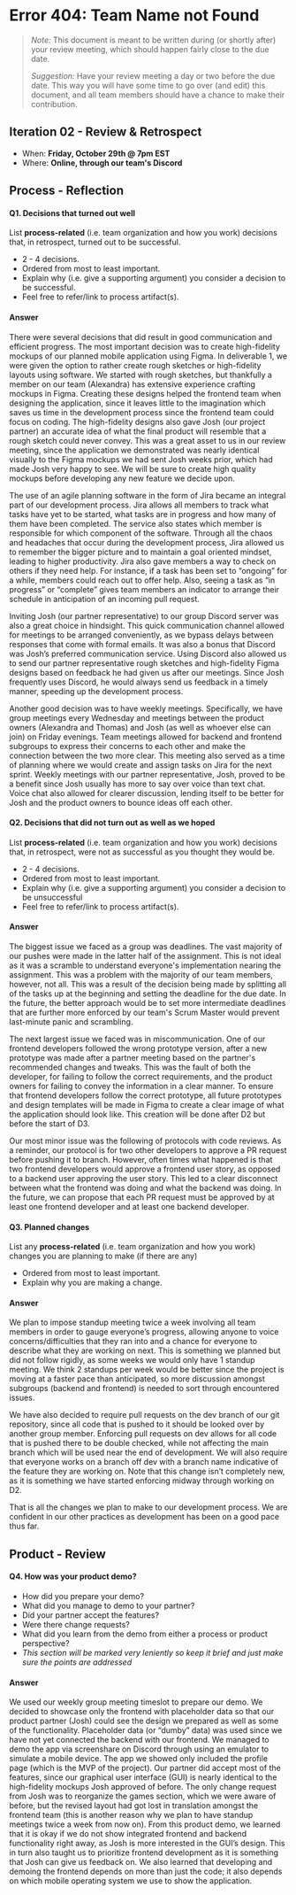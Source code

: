 # Error 404: Team Name not Found

 > _Note:_ This document is meant to be written during (or shortly after) your review meeting, which should happen fairly close to the due date.      
 >      
 > _Suggestion:_ Have your review meeting a day or two before the due date. This way you will have some time to go over (and edit) this document, and all team members should have a chance to make their contribution.


## Iteration 02 - Review & Retrospect

 * When: **Friday, October 29th @ 7pm EST**
 * Where: **Online, through our team's Discord**

## Process - Reflection


#### Q1. Decisions that turned out well

List **process-related** (i.e. team organization and how you work) decisions that, in retrospect, turned out to be successful.


 * 2 - 4 decisions.
 * Ordered from most to least important.
 * Explain why (i.e. give a supporting argument) you consider a decision to be successful.
 * Feel free to refer/link to process artifact(s).

#### Answer

There were several decisions that did result in good communication and efficient progress. The most important decision was to create high-fidelity mockups of our planned mobile application using Figma. In deliverable 1, we were given the option to rather create rough sketches or high-fidelity layouts using software. We started with rough sketches, but thankfully a member on our team (Alexandra) has extensive experience crafting mockups in Figma. Creating these designs helped the frontend team when designing the application, since it leaves little to the imagination which saves us time in the development process since the frontend team could focus on coding. The high-fidelity designs also gave Josh (our project partner) an accurate idea of what the final product will resemble that a rough sketch could never convey. This was a great asset to us in our review meeting, since the application we demonstrated was nearly identical visually to the Figma mockups we had sent Josh weeks prior, which had made Josh very happy to see. We will be sure to create high quality mockups before developing any new feature we decide upon.

The use of an agile planning software in the form of Jira became an integral part of our development process. Jira allows all members to track what tasks have yet to be started, what tasks are in progress and how many of them have been completed. The service also states which member is responsible for which component of the software. Through all the chaos and headaches that occur during the development process, Jira allowed us to remember the bigger picture and to maintain a goal oriented mindset, leading to higher productivity. Jira also gave members a way to check on others if they need help. For instance, if a task has been set to “ongoing” for a while, members could reach out to offer help. Also, seeing a task as “in progress” or “complete” gives team members an indicator to arrange their schedule in anticipation of an incoming pull request.   

Inviting Josh (our partner representative) to our group Discord server was also a great choice in hindsight. This quick communication channel allowed for meetings to be arranged conveniently, as we bypass delays between responses that come with formal emails. It was also a bonus that Discord was Josh’s preferred communication service. Using Discord also allowed us to send our partner representative rough sketches and high-fidelity Figma designs based on feedback he had given us after our meetings. Since Josh frequently uses Discord, he would always send us feedback in a timely manner, speeding up the development process.

Another good decision was to have weekly meetings. Specifically, we have group meetings every Wednesday and meetings between the product owners (Alexandra and Thomas) and Josh (as well as whoever else can join) on Friday evenings. Team meetings allowed for backend and frontend subgroups to express their concerns to each other and make the connection between the two more clear. This meeting also served as a time of planning where we would create and assign tasks on Jira for the next sprint. Weekly meetings with our partner representative, Josh, proved to be a benefit since Josh usually has more to say over voice than text chat. Voice chat also allowed for clearer discussion, lending itself to be better for Josh and the product owners to bounce ideas off each other.      


#### Q2. Decisions that did not turn out as well as we hoped

List **process-related** (i.e. team organization and how you work) decisions that, in retrospect, were not as successful as you thought they would be.

 * 2 - 4 decisions.
 * Ordered from most to least important.
 * Explain why (i.e. give a supporting argument) you consider a decision to be unsuccessful
 * Feel free to refer/link to process artifact(s).

#### Answer

The biggest issue we faced as a group was deadlines. The vast majority of our pushes were made in the latter half of the assignment. This is not ideal as it was a scramble to understand everyone's implementation nearing the assignment. This was a problem with the majority of our team members, however, not all. This was a result of the decision being made by splitting all of the tasks up at the beginning and setting the deadline for the due date. In the future, the better approach would be to set more intermediate deadlines that are further more enforced by our team's Scrum Master would prevent last-minute panic and scrambling.

The next largest issue we faced was in miscommunication. One of our frontend developers followed the wrong prototype version, after a new prototype was made after a partner meeting based on the partner's recommended changes and tweaks. This was the fault of both the developer, for failing to follow the correct requirements, and the product owners for failing to convey the information in a clear manner. To ensure that frontend developers follow the correct prototype, all future prototypes and design templates will be made in Figma to create a clear image of what the application should look like. This creation will be done after D2 but before the start of D3.

Our most minor issue was the following of protocols with code reviews. As a reminder, our protocol is for two other developers to approve a PR request before pushing it to branch. However, often times what happened is that two frontend developers would approve a frontend user story, as opposed to a backend user approving the user story. This led to a clear disconnect between what the frontend was doing and what the backend was doing. In the future, we can propose that each PR request must be approved by at least one frontend developer and at least one backend developer.


#### Q3. Planned changes

List any **process-related** (i.e. team organization and how you work) changes you are planning to make (if there are any)

 * Ordered from most to least important.
 * Explain why you are making a change.

#### Answer

We plan to impose standup meeting twice a week involving all team members in order to gauge everyone’s progress, allowing anyone to voice concerns/difficulties that they ran into and a chance for everyone to describe what they are working on next. This is something we planned but did not follow rigidly, as some weeks we would only have 1 standup meeting. We think 2 standups per week would be better since the project is moving at a faster pace than anticipated, so more discussion amongst subgroups (backend and frontend) is needed to sort through encountered issues.

We have also decided to require pull requests on the dev branch of our git repository, since all code that is pushed to it should be looked over by another group member. Enforcing pull requests on dev allows for all code that is pushed there to be double checked, while not affecting the main branch which will be used near the end of development. We will also require that everyone works on a branch off dev with a branch name indicative of the feature they are working on. Note that this change isn’t completely new, as it is something we have started enforcing midway through working on D2.

That is all the changes we plan to make to our development process. We are confident in our other practices as development has been on a good pace thus far.   


## Product - Review

#### Q4. How was your product demo?
 * How did you prepare your demo?
 * What did you manage to demo to your partner?
 * Did your partner accept the features?
 * Were there change requests?
 * What did you learn from the demo from either a process or product perspective?
 * *This section will be marked very leniently so keep it brief and just make sure the points are addressed*

#### Answer

We used our weekly group meeting timeslot to prepare our demo. We decided to showcase only the frontend with placeholder data so that our product partner (Josh) could see the design we prepared as well as some of the functionality. Placeholder data (or “dumby” data) was used since we have not yet connected the backend with our frontend. We managed to demo the app via screenshare on Discord through using an emulator to simulate a mobile device. The app we showed only included the profile page (which is the MVP of the project). Our partner did accept most of the features, since our graphical user interface (GUI) is nearly identical to the high-fidelity mockups Josh approved of before. The only change request from Josh was to reorganize the games section, which we were aware of before, but the revised layout had got lost in translation amongst the frontend team (this is another reason why we plan to have standup meetings twice a week from now on). From this product demo, we learned that it is okay if we do not show integrated frontend and backend functionality right away, as Josh is more interested in the GUI’s design. This in turn also taught us to prioritize frontend development as it is something that Josh can give us feedback on. We also learned that developing and demoing the frontend depends on more than just the code; it also depends on which mobile operating system we use to show the application.         
